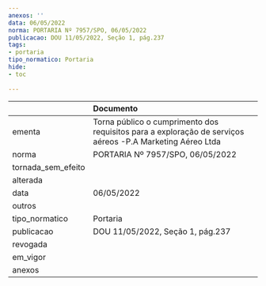```yaml
---
anexos: ''
data: 06/05/2022
norma: PORTARIA Nº 7957/SPO, 06/05/2022
publicacao: DOU 11/05/2022, Seção 1, pág.237
tags:
- portaria
tipo_normatico: Portaria
hide: 
- toc 
 
---
```


|                    | Documento                                                                                                 |
|:-------------------|:----------------------------------------------------------------------------------------------------------|
| ementa             | Torna público o cumprimento dos requisitos para a exploração de serviços aéreos -P.A Marketing Aéreo Ltda |
| norma              | PORTARIA Nº 7957/SPO, 06/05/2022                                                                          |
| tornada_sem_efeito |                                                                                                           |
| alterada           |                                                                                                           |
| data               | 06/05/2022                                                                                                |
| outros             |                                                                                                           |
| tipo_normatico     | Portaria                                                                                                  |
| publicacao         | DOU 11/05/2022, Seção 1, pág.237                                                                          |
| revogada           |                                                                                                           |
| em_vigor           |                                                                                                           |
| anexos             |                                                                                                           |